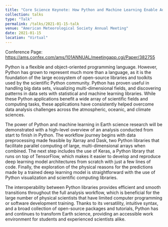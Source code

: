 ```yaml
---
title: "Core Science Keynote: How Python and Machine Learning Enable Advances in Earth Science"
collection: talks
type: "Talk"
permalink: /talks/2021-01-15-talk
venue: "American Meteorological Society Annual Meeting"
date: 2021-01-15
location: "Virtual"
---
```


Conference Page: <https://ams.confex.com/ams/101ANNUAL/meetingapp.cgi/Paper/382755>

Python is a flexible and object-oriented programming language. However, Python has grown to represent much more than a language, as it is the foundation of the large ecosystem of open-source libraries and toolkits used by the scientific Python community. Python has proven useful in handling big data sets, visualizing multi-dimensional fields, and discovering patterns in data sets with statistical and machine learning libraries. While these Python applications benefit a wide array of scientific fields and computing tasks, these applications have consistently helped overcome data analysis challenges across the atmospheric, oceanic, and climate sciences.

The power of Python and machine learning in Earth science research will be demonstrated with a high-level overview of an analysis conducted from start to finish in Python. The workflow journey begins with data preprocessing made feasible by Xarray and Dask, two Python libraries that facilitate parallel computing of large, multi-dimensional arrays when combined. The next step includes the use of Keras, a Python library that runs on top of TensorFlow, which makes it easier to develop and reproduce deep learning model architectures from scratch with just a few lines of code. Finally, the exploration of the physical reasons for the predictions made by a trained deep learning model is straightforward with the use of Python visualization and scientific computing libraries.

The interoperability between Python libraries provides efficient and smooth transitions throughout the full analysis workflow, which is beneficial for the large number of physical scientists that have limited computer programming or software development training. Thanks to its versatility, intuitive syntax, and a broad collection of open-source packages and tutorials, Python has and continues to transform Earth science, providing an accessible work environment for students and experienced scientists alike.
